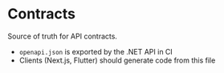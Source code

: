 # Contracts
Source of truth for API contracts.

- `openapi.json` is exported by the .NET API in CI
- Clients (Next.js, Flutter) should generate code from this file
